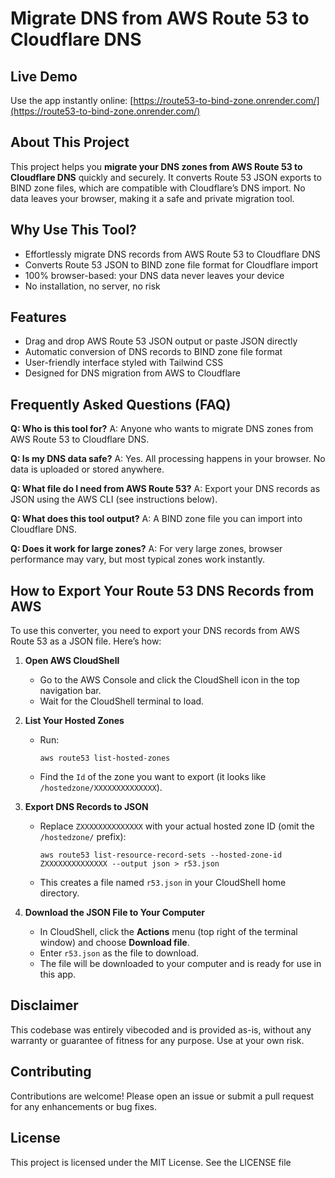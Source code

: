 

# Migrate DNS from AWS Route 53 to Cloudflare DNS


## Live Demo
Use the app instantly online: [https://route53-to-bind-zone.onrender.com/](https://route53-to-bind-zone.onrender.com/)

## About This Project
This project helps you <strong>migrate your DNS zones from AWS Route 53 to Cloudflare DNS</strong> quickly and securely. It converts Route 53 JSON exports to BIND zone files, which are compatible with Cloudflare’s DNS import. No data leaves your browser, making it a safe and private migration tool.


## Why Use This Tool?
- Effortlessly migrate DNS records from AWS Route 53 to Cloudflare DNS
- Converts Route 53 JSON to BIND zone file format for Cloudflare import
- 100% browser-based: your DNS data never leaves your device
- No installation, no server, no risk


## Features
- Drag and drop AWS Route 53 JSON output or paste JSON directly
- Automatic conversion of DNS records to BIND zone file format
- User-friendly interface styled with Tailwind CSS
- Designed for DNS migration from AWS to Cloudflare
## Frequently Asked Questions (FAQ)

**Q: Who is this tool for?**
A: Anyone who wants to migrate DNS zones from AWS Route 53 to Cloudflare DNS.

**Q: Is my DNS data safe?**
A: Yes. All processing happens in your browser. No data is uploaded or stored anywhere.

**Q: What file do I need from AWS Route 53?**
A: Export your DNS records as JSON using the AWS CLI (see instructions below).

**Q: What does this tool output?**
A: A BIND zone file you can import into Cloudflare DNS.

**Q: Does it work for large zones?**
A: For very large zones, browser performance may vary, but most typical zones work instantly.

## How to Export Your Route 53 DNS Records from AWS

To use this converter, you need to export your DNS records from AWS Route 53 as a JSON file. Here’s how:

1. **Open AWS CloudShell**
	- Go to the AWS Console and click the CloudShell icon in the top navigation bar.
	- Wait for the CloudShell terminal to load.

2. **List Your Hosted Zones**
	- Run:
	  ```
	  aws route53 list-hosted-zones
	  ```
	- Find the `Id` of the zone you want to export (it looks like `/hostedzone/XXXXXXXXXXXXXX`).

3. **Export DNS Records to JSON**
	- Replace `ZXXXXXXXXXXXXXX` with your actual hosted zone ID (omit the `/hostedzone/` prefix):
	  ```
	  aws route53 list-resource-record-sets --hosted-zone-id ZXXXXXXXXXXXXXX --output json > r53.json
	  ```
	- This creates a file named `r53.json` in your CloudShell home directory.

4. **Download the JSON File to Your Computer**
	- In CloudShell, click the **Actions** menu (top right of the terminal window) and choose **Download file**.
	- Enter `r53.json` as the file to download.
	- The file will be downloaded to your computer and is ready for use in this app.

## Disclaimer
This codebase was entirely vibecoded and is provided as-is, without any warranty or guarantee of fitness for any purpose. Use at your own risk.

## Contributing
Contributions are welcome! Please open an issue or submit a pull request for any enhancements or bug fixes.

## License
This project is licensed under the MIT License. See the LICENSE file
